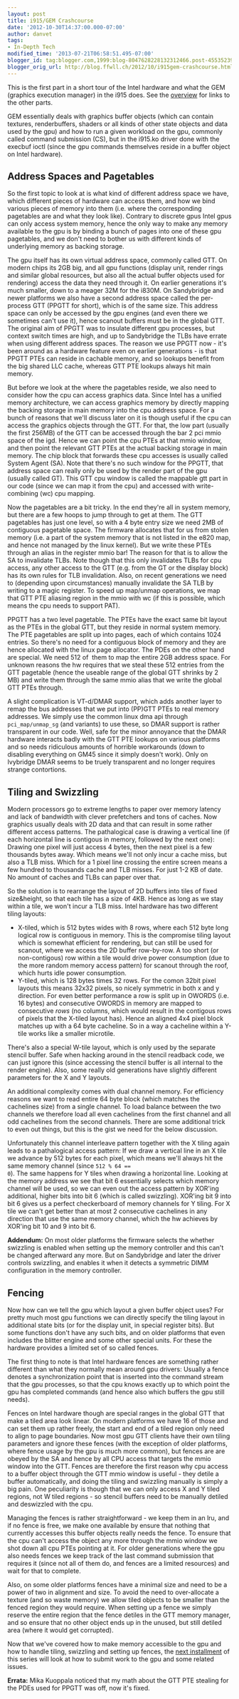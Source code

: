 ```yaml
---
layout: post
title: i915/GEM Crashcourse
date: '2012-10-30T14:37:00.000-07:00'
author: danvet
tags:
- In-Depth Tech
modified_time: '2013-07-21T06:58:51.495-07:00'
blogger_id: tag:blogger.com,1999:blog-8047628228132312466.post-4553523947071081750
blogger_orig_url: http://blog.ffwll.ch/2012/10/i915gem-crashcourse.html
---
```



This is the first part in a short tour of the Intel hardware and what the GEM (graphics execution manager) in the i915 does. See the [overview](http://blog.ffwll.ch/2013/01/i915gem-crashcourse-overview.html) for links to the other parts. 
<!--more-->
GEM essentially deals with graphics buffer objects (which can contain textures, renderbuffers, shaders or all kinds of other state objects and data used by the gpu) and how to run a given workload on the gpu, commonly called command submission (CS), but in the i915.ko driver done with the execbuf ioctl (since the gpu commands themselves reside in a buffer object on Intel hardware). 


## Address Spaces and Pagetables


So the first topic to look at is what kind of different address space we have, which different pieces of hardware can access them, and how we bind various pieces of memory into them (i.e. where the corresponding pagetables are and what they look like). Contrary to discrete gpus Intel gpus can only access system memory, hence the only way to make any memory available to the gpu is by binding a bunch of pages into one of these gpu pagetables, and we don't need to bother us with different kinds of underlying memory as backing storage. 
 
The gpu itself has its own virtual address space, commonly called GTT. On modern chips its 2GB big, and all gpu functions (display unit, render rings and similar global resources, but also all the actual buffer objects used for rendering) access the data they need through it. On earlier generations it's much smaller, down to a meager 32M for the i830M. On Sandybridge and newer platforms we also have a second address space called the per-process GTT (PPGTT for short), which is of the same size. This address space can only be accessed by the gpu engines (and even there we sometimes can't use it), hence scanout buffers must be in the global GTT. The original aim of PPGTT was to insulate different gpu processes, but context switch times are high, and up to Sandybridge the TLBs have errate when using different address spaces. The reason we use PPGTT now - it's been around as a hardware feature even on earlier generations - is that PPGTT PTEs can reside in cachable memory, and so lookups benefit from the big shared LLC cache, whereas GTT PTE lookups always hit main memory. 
 
But before we look at the where the pagetables reside, we also need to consider how the cpu can access graphics data. Since Intel has a unified memory architecture, we can access graphics memory by directly mapping the backing storage in main memory into the cpu address space. For a bunch of reasons that we'll discuss later on it is though useful if the cpu can access the graphics objects through the GTT. For that, the low part (usually the first 256MB) of the GTT can be accessed through the bar 2 pci mmio space of the igd. Hence we can point the cpu PTEs at that mmio window, and then point the relevant GTT PTEs at the actual backing storage in main memory. The chip block that forwards these cpu accesses is usually called System Agent (SA). Note that there's no such window for the PPGTT, that address space can really only be used by the render part of the gpu (usually called GT). This GTT cpu window is called the mappable gtt part in our code (since we can map it from the cpu) and accessed with write-combining (wc) cpu mapping. 
 
Now the pagetables are a bit tricky. In the end they're all in system memory, but there are a few hoops to jump through to get at them. The GTT pagetables has just one level, so with a 4 byte entry size we need 2MB of contiguous pagetable space. The firmware allocates that for us from stolen memory (i.e. a part of the system memory that is not listed in the e820 map, and hence not managed by the linux kernel). But we write these PTEs through an alias in the register mmio bar! The reason for that is to allow the SA to invalidate TLBs. Note though that this only invalidates TLBs for cpu access, any other access to the GTT (e.g. from the GT or the display block) has its own rules for TLB invalidation. Also, on recent generations we need to (depending upon circumstances) manually invalidate the SA TLB by writing to a magic register. To speed up map/unmap operations, we map that GTT PTE aliasing region in the mmio with wc (if this is possible, which means the cpu needs to support PAT). 
 
PPGTT has a two level pagetable. The PTEs have the exact same bit layout as the PTEs in the global GTT, but they reside in normal system memory. The PTE pagetables are split up into pages, each of which contains 1024 entries. So there's no need for a contiguous block of memory and they are hence allocated with the linux page allocator. The PDEs on the other hand are special. We need 512 of&nbsp; them to map the entire 2GB address space. For unknown reasons the hw requires that we steal these 512 entries from the GTT pagetable (hence the useable range of the global GTT shrinks by 2 MB) and write them through the same mmio alias that we write the global GTT PTEs through. 
 
A slight complication is VT-d/DMAR support, which adds another layer to remap the bus addresses that we put into (PP)GTT PTEs to real memory addresses. We simply use the common linux dma api through <code>pci_map/unmap_sg</code> (and variants) to use these, so DMAR support is rather transparent in our code. Well, safe for the minor annoyance that the DMAR hardware interacts badly with the GTT PTE lookups on various platforms and so needs ridiculous amounts of horrible workarounds (down to disabling everything on GM45 since it simply doesn't work). Only on Ivybridge DMAR seems to be truely transparent and no longer requires strange contortions.
 

## Tiling and Swizzling

 
Modern processors go to extreme lengths to paper over memory latency and lack of bandwidth with clever prefetchers and tons of caches. Now graphics usually deals with 2D data and that can result in some rather different access patterns. The pathalogical case is drawing a vertical line (if each horizontal line is contigous in memory, followed by the next one): Drawing one pixel will just access 4 bytes, then the next pixel is a few thousands bytes away. Which means we'll not only incur a cache miss, but also a TLB miss. Which for a 1 pixel line crossing the entire screen means a few hundred to thousands cache and TLB misses. For just 1-2 KB of date. No amount of caches and TLBs can paper over that.
 
So the solution is to rearrange the layout of 2D buffers into tiles of fixed size&amp;height, so that each tile has a size of 4KB. Hence as long as we stay within a tile, we won't incur a TLB miss. Intel hardware has two different tiling layouts:
 
<ul><li>X-tiled, which is 512 bytes wides with 8 rows, where each 512 byte long logical row is contiguous in memory. This is the compromise tiling layout which is somewhat efficient for rendering, but can still be used for scanout, where we access the 2D buffer row-by-row. A too short (or non-contigous) row within a tile would drive power consumption (due to the more random memory access pattern) for scanout through the roof, which hurts idle power consumption.</li><li>Y-tiled, which is 128 bytes times 32 rows. For the comon 32bit pixel layouts this means 32x32 pixels, so nicely symmetric in both x and y direction. For even better performance a row is split up in OWORDS (i.e. 16 bytes) and consecutive OWORDS in memory are mapped to consecutive <i>rows </i>(no columns, which would result in the contigous rows of pixels that the X-tiled layout has). Hence an aligned 4x4 pixel block matches up with a 64 byte cacheline. So in a way a cacheline within a Y-tile works like a smaller microtile.</li></ul> 
There's also a special W-tile layout, which is only used by the separate stencil buffer. Safe when hacking around in the stencil readback code, we can just ignore this (since accessing the stencil buffer is all internal to the render engine). Also, some really old generations have slightly different parameters for the X and Y layouts.
 
An additional complexity comes with dual channel memory. For efficiency reasons we want to read entire 64 byte block (which matches the cachelines size) from a single channel. To load balance between the two channels we therefore load all even cachelines from the first channel and all odd cachelines from the second channels. There are some additional trick to even out things, but this is the gist we need for the below discussion.
 
Unfortunately this channel interleave pattern together with the X tiling again leads to a pathalogical access pattern: If we draw a vertical line in an X tile we advance by 512 bytes for each pixel, which means we'll always hit the same memory channel (since <code>512 % 64 == 0</code>). The same happens for Y tiles when drawing a horizontal line. Looking at the memory address we see that bit 6 essentially selects which memory channel will be used, so we can even out the access pattern by XOR'ing additional, higher bits into bit 6 (which is called swizzling). XOR'ing bit 9 into bit 6 gives us a perfect checkerboard of memory channels for Y tiling. For X tile we can't get better than at most 2 consecutive cachelines in any direction that use the same memory channel, which the hw achieves by XOR'ing bit 10 and 9 into bit 6.
  
<b>Addendum:</b> On most older platforms the firmware selects the whether swizzling is enabled when setting up the memory controller and this can't be changed afterward any more. But on Sandybridge and later the driver controls swizzling, and enables it when it detects a symmetric DIMM configuration in the memory controller. 
  

## Fencing


Now how can we tell the gpu which layout a given buffer object uses? For pretty much most gpu functions we can directly specify the tiling layout in additional state bits (or for the display unit, in special register bits). But some functions don't have any such bits, and on older platforms that even includes the blitter engine and some other special units. For these the hardware provides a limited set of so called fences.
 
The first thing to note is that Intel hardware fences are something rather different than what they normally mean around gpu drivers: Usually a fence denotes a synchronization point that is inserted into the command stream that the gpu processes, so that the cpu knows exactly up to which point the gpu has completed commands (and hence also which buffers the gpu still needs).
 
Fences on Intel hardware though are special ranges in the global GTT that make a tiled area look linear. On modern platforms we have 16 of those and can set them up rather freely, the start and end of a tiled region only need to align to page boundaries. Now most gpu GTT clients have their own tiling parameters and ignore these fences (with the exception of older platforms, where fence usage by the gpu is much more common), but fences are are obeyed by the SA and hence by all CPU access that targets the mmio window into the GTT. Fences are therefore the first reason why cpu access to a buffer object through the GTT mmio window is useful - they detile a buffer automatically, and doing the tiling and swizzling manually is simply a big pain. One peculiarity is though that we can only access X and Y tiled regions, not W tiled regions - so stencil buffers need to be manually detiled and deswizzled with the cpu.
 
Managing the fences is rather straightforward - we keep them in an lru, and if no fence is free, we make one available by ensure that nothing that currently accesses this buffer objects really needs the fence. To ensure that the cpu can't access the object any more through the mmio window we shot down all cpu PTEs pointing at it. For older generations where the gpu also needs fences we keep track of the last command submission that requires it (since not all of them do, and fences are a limited resources) and wait for that to complete.
 
Also, on some older platforms fences have a minimal size and need to be a power of two in alignment and size. To avoid the need to over-allocate a texture (and so waste memory) we allow tiled objects to be smaller than the fenced region they would require. When setting up a fence we simply reserve the entire region that the fence detiles in the GTT memory manager, and so ensure that no other object ends up in the unused, but still detiled area (where it would get corrupted).
 
Now that we've covered how to make memory accessible to the gpu and how to handle tiling, swizzling and setting up fences, the [next installment](http://blog.ffwll.ch/2012/11/i915gem-crashcourse-part-2.html) of this series will look at how to submit work to the gpu and some related issues. 
 
<b>Errata:</b> Mika Kuoppala noticed that my math about the GTT PTE stealing for the PDEs used for PPGTT was off, now it's fixed.
